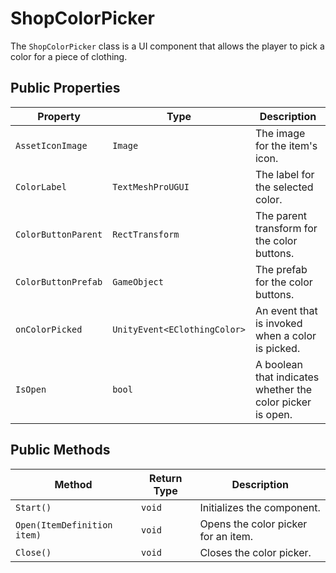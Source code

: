 # ShopColorPicker

The `ShopColorPicker` class is a UI component that allows the player to pick a color for a piece of clothing.

## Public Properties

| Property            | Type                       | Description                                      |
| ------------------- | -------------------------- | ------------------------------------------------ |
| `AssetIconImage`    | `Image`                    | The image for the item's icon.                   |
| `ColorLabel`        | `TextMeshProUGUI`          | The label for the selected color.                |
| `ColorButtonParent` | `RectTransform`            | The parent transform for the color buttons.      |
| `ColorButtonPrefab` | `GameObject`               | The prefab for the color buttons.                |
| `onColorPicked`     | `UnityEvent<EClothingColor>` | An event that is invoked when a color is picked. |
| `IsOpen`            | `bool`                     | A boolean that indicates whether the color picker is open. |

## Public Methods

| Method                  | Return Type | Description                                      |
| ----------------------- | ----------- | ------------------------------------------------ |
| `Start()`               | `void`      | Initializes the component.                       |
| `Open(ItemDefinition item)` | `void`      | Opens the color picker for an item.              |
| `Close()`               | `void`      | Closes the color picker.                         |
